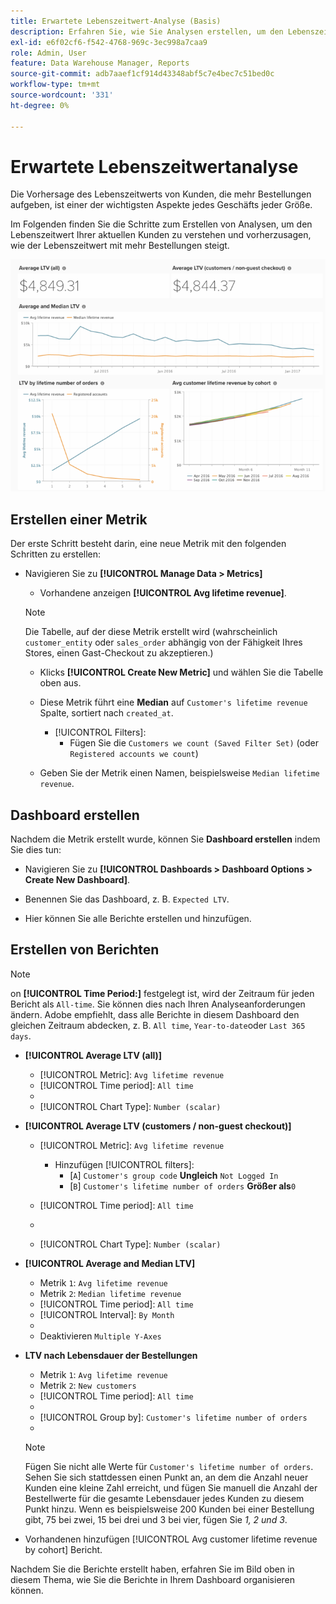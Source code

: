 ```yaml
---
title: Erwartete Lebenszeitwert-Analyse (Basis)
description: Erfahren Sie, wie Sie Analysen erstellen, um den Lebenszeitwert Ihrer aktuellen Kunden zu verstehen und vorherzusagen, wie der Lebenszeitwert mit mehr Bestellungen steigt.
exl-id: e6f02cf6-f542-4768-969c-3ec998a7caa9
role: Admin, User
feature: Data Warehouse Manager, Reports
source-git-commit: adb7aaef1cf914d43348abf5c7e4bec7c51bed0c
workflow-type: tm+mt
source-wordcount: '331'
ht-degree: 0%

---
```


# Erwartete Lebenszeitwertanalyse

Die Vorhersage des Lebenszeitwerts von Kunden, die mehr Bestellungen aufgeben, ist einer der wichtigsten Aspekte jedes Geschäfts jeder Größe.

Im Folgenden finden Sie die Schritte zum Erstellen von Analysen, um den Lebenszeitwert Ihrer aktuellen Kunden zu verstehen und vorherzusagen, wie der Lebenszeitwert mit mehr Bestellungen steigt.

![erwarteter Lebenszeitwert](../../assets/expected_ltv_720.png)

## Erstellen einer Metrik

Der erste Schritt besteht darin, eine neue Metrik mit den folgenden Schritten zu erstellen:
* Navigieren Sie zu **[!UICONTROL Manage Data > Metrics]**
   * Vorhandene anzeigen **[!UICONTROL Avg lifetime revenue]**.

  >[!NOTE]
  >
  >Die Tabelle, auf der diese Metrik erstellt wird (wahrscheinlich `customer_entity` oder `sales_order` abhängig von der Fähigkeit Ihres Stores, einen Gast-Checkout zu akzeptieren.)

   * Klicks **[!UICONTROL Create New Metric]** und wählen Sie die Tabelle oben aus.
   * Diese Metrik führt eine **Median** auf `Customer's lifetime revenue` Spalte, sortiert nach `created_at`.
      * [!UICONTROL Filters]:
         * Fügen Sie die `Customers we count (Saved Filter Set)` (oder `Registered accounts we count`)

   * Geben Sie der Metrik einen Namen, beispielsweise `Median lifetime revenue`.

## Dashboard erstellen

Nachdem die Metrik erstellt wurde, können Sie **Dashboard erstellen** indem Sie dies tun:
* Navigieren Sie zu **[!UICONTROL Dashboards > Dashboard Options > Create New Dashboard]**.
* Benennen Sie das Dashboard, z. B. `Expected LTV`.

* Hier können Sie alle Berichte erstellen und hinzufügen.

## Erstellen von Berichten

>[!NOTE]
>
>on **[!UICONTROL Time Period:]** festgelegt ist, wird der Zeitraum für jeden Bericht als `All-time`. Sie können dies nach Ihren Analyseanforderungen ändern. Adobe empfiehlt, dass alle Berichte in diesem Dashboard den gleichen Zeitraum abdecken, z. B. `All time`, `Year-to-date`oder `Last 365 days`.

* **[!UICONTROL Average LTV (all)]**
   * [!UICONTROL Metric]: `Avg lifetime revenue`
   * [!UICONTROL Time period]: `All time`
   * 
     [!UICONTROL Intervall]: `None`
   * [!UICONTROL Chart Type]: `Number (scalar)`

* **[!UICONTROL Average LTV (customers / non-guest checkout)]**
   * [!UICONTROL Metric]: `Avg lifetime revenue`
      * Hinzufügen [!UICONTROL filters]:
         * [`A`] `Customer's group code` **Ungleich** `Not Logged In`
         * [`B`] `Customer's lifetime number of orders` **Größer als**`0`

   * [!UICONTROL Time period]: `All time`
   * 
     [!UICONTROL Intervall]: `None`
   * [!UICONTROL Chart Type]: `Number (scalar)`

* **[!UICONTROL Average and Median LTV]**
   * Metrik `1`: `Avg lifetime revenue`
   * Metrik `2`: `Median lifetime revenue`
   * [!UICONTROL Time period]: `All time`
   * [!UICONTROL Interval]: `By Month`
   * 
     [!UICONTROL Diagrammtyp]: `Line`
   * Deaktivieren `Multiple Y-Axes`

* **LTV nach Lebensdauer der Bestellungen**
   * Metrik `1`: `Avg lifetime revenue`
   * Metrik `2`: `New customers`
   * [!UICONTROL Time period]: `All time`
   * 
     [!UICONTROL Intervall]: `None`
   * [!UICONTROL Group by]: `Customer's lifetime number of orders`
   * 
     [!UICONTROL Diagrammtyp]: `Line`

  >[!NOTE]
  >
  >Fügen Sie nicht alle Werte für `Customer's lifetime number of orders`. Sehen Sie sich stattdessen einen Punkt an, an dem die Anzahl neuer Kunden eine kleine Zahl erreicht, und fügen Sie manuell die Anzahl der Bestellwerte für die gesamte Lebensdauer jedes Kunden zu diesem Punkt hinzu. Wenn es beispielsweise 200 Kunden bei einer Bestellung gibt, 75 bei zwei, 15 bei drei und 3 bei vier, fügen Sie *1, 2 und 3*.

* Vorhandenen hinzufügen [!UICONTROL Avg customer lifetime revenue by cohort] Bericht.

Nachdem Sie die Berichte erstellt haben, erfahren Sie im Bild oben in diesem Thema, wie Sie die Berichte in Ihrem Dashboard organisieren können.
